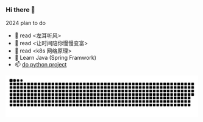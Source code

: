 ### Hi there 👋

<!--
**sona201/sona201** is a ✨ _special_ ✨ repository because its `README.md` (this file) appears on your GitHub profile.

- 💬 Ask me about ...
- 😄 Pronouns: ...
- ⚡ Fun fact: ...
-->

2024 plan to do
- 🔭 read <左耳听风>
- 🌱 read <让时间陪你慢慢变富>
- 👯 read <k8s 网络原理>
- 🤔 Learn Java (Spring Framwork)
- 📫 [do python project](https://github.com/sona201/opstools)



<picture>
  <source media="(prefers-color-scheme: dark)" srcset="https://raw.githubusercontent.com/ann61c/ann61c/output/github-contribution-grid-snake-dark.svg">
  <source media="(prefers-color-scheme: light)" srcset="https://raw.githubusercontent.com/ann61c/ann61c/output/github-contribution-grid-snake.svg">
  <img alt="github contribution grid snake animation" src="https://raw.githubusercontent.com/ann61c/ann61c/output/github-contribution-grid-snake.svg">
</picture>
